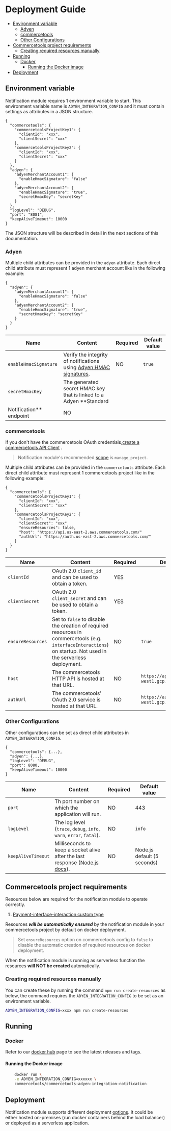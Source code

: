 # Deployment Guide

<!-- START doctoc generated TOC please keep comment here to allow auto update -->
<!-- DON'T EDIT THIS SECTION, INSTEAD RE-RUN doctoc TO UPDATE -->

- [Environment variable](#environment-variable)
  - [Adyen](#adyen)
  - [commercetools](#commercetools)
  - [Other Configurations](#other-configurations)
- [Commercetools project requirements](#commercetools-project-requirements)
  - [Creating required resources manually](#creating-required-resources-manually)
- [Running](#running)
  - [Docker](#docker)
    - [Running the Docker image](#running-the-docker-image)
- [Deployment](#deployment)

<!-- END doctoc generated TOC please keep comment here to allow auto update -->

## Environment variable

Notification module requires 1 environment variable to start. This environment variable name
is `ADYEN_INTEGRATION_CONFIG` and it must contain settings as attributes in a JSON structure.

```
{
  "commercetools": {
    "commercetoolsProjectKey1": {
      "clientId": "xxx",
      "clientSecret": "xxx"
    },
    "commercetoolsProjectKey2": {
      "clientId": "xxx",
      "clientSecret": "xxx"
    }
  },
  "adyen": {
    "adyenMerchantAccount1": {
      "enableHmacSignature": "false"
    },
    "adyenMerchantAccount2": {
      "enableHmacSignature": "true",
      "secretHmacKey": "secretKey"
    }
  },
  "logLevel": "DEBUG",
  "port": "8081",
  "keepAliveTimeout": 10000
}
```

The JSON structure will be described in detail in the next sections of this documentation.

### Adyen

Multiple child attributes can be provided in the `adyen` attribute. Each direct child attribute must represent 1 adyen
merchant account like in the following example:

```
{
  "adyen": {
    "adyenMerchantAccount1": {
      "enableHmacSignature": "false"
    },
    "adyenMerchantAccount2": {
      "enableHmacSignature": "true",
      "secretHmacKey": "secretKey"
    }
  }
}
```

| Name                      | Content                                                                                                                                            | Required | Default value |
| ------------------------- | -------------------------------------------------------------------------------------------------------------------------------------------------- | -------- | ------------- |
| `enableHmacSignature`     | Verify the integrity of notifications using [Adyen HMAC signatures](https://docs.adyen.com/development-resources/webhooks/verify-hmac-signatures). | NO       | `true`        |
| `secretHmacKey`           | The generated secret HMAC key that is linked to a Adyen \*\*Standard                                                                               |
| Notification\*\* endpoint | NO                                                                                                                                                 |          |

### commercetools

If you don't have the commercetools OAuth
credentials,[create a commercetools API Client](https://docs.commercetools.com/getting-started.html#create-an-api-client)
.

> Notification module's recommended [scope](https://docs.commercetools.com/http-api-scopes#manage_projectprojectkey) is `manage_project`.

Multiple child attributes can be provided in the `commercetools` attribute. Each direct child attribute must represent 1 commercetools project like in the following example:

```
{
  "commercetools": {
    "commercetoolsProjectKey1": {
      "clientId": "xxx",
      "clientSecret": "xxx"
    },
    "commercetoolsProjectKey2": {
      "clientId": "xxx",
      "clientSecret": "xxx"
      "ensureResources": false,
      "host": "https://api.us-east-2.aws.commercetools.com/"
      "authUrl": "https://auth.us-east-2.aws.commercetools.com/"
    }
  }
}
```

| Name              | Content                                                                                                                                                         | Required | Default value                                     |
| ----------------- | --------------------------------------------------------------------------------------------------------------------------------------------------------------- | -------- | ------------------------------------------------- |
| `clientId`        | OAuth 2.0 `client_id` and can be used to obtain a token.                                                                                                        | YES      |                                                   |
| `clientSecret`    | OAuth 2.0 `client_secret` and can be used to obtain a token.                                                                                                    | YES      |                                                   |
| `ensureResources` | Set to `false` to disable the creation of required resources in commercetools (e.g. `interfaceInteractions`) on startup. Not used in the serverless deployment. | NO       | `true`                                            |
| `host`            | The commercetools HTTP API is hosted at that URL.                                                                                                               | NO       | `https://api.europe-west1.gcp.commercetools.com`  |
| `authUrl`         | The commercetools’ OAuth 2.0 service is hosted at that URL.                                                                                                     | NO       | `https://auth.europe-west1.gcp.commercetools.com` |

### Other Configurations

Other configurations can be set as direct child attributes in `ADYEN_INTEGRATION_CONFIG`.

```
{
  "commercetools": {...},
  "adyen": {...},
  "logLevel": "DEBUG",
  "port": 8080,
  "keepAliveTimeout": 10000
}
```

| Name               | Content                                                                                                                                                             | Required | Default value               |
| ------------------ | ------------------------------------------------------------------------------------------------------------------------------------------------------------------- | -------- | --------------------------- |
| `port`             | Th port number on which the application will run.                                                                                                                   | NO       | 443                         |
| `logLevel`         | The log level (`trace`, `debug`, `info`, `warn`, `error`, `fatal`).                                                                                                 | NO       | `info`                      |
| `keepAliveTimeout` | Milliseconds to keep a socket alive after the last response ([Node.js docs](https://nodejs.org/dist/latest-v12.x/docs/api/http.html#http_server_keepalivetimeout)). | NO       | Node.js default (5 seconds) |

## Commercetools project requirements

Resources below are required for the notification module to operate correctly.

1. [Payment-interface-interaction custom type](../resources/payment-interface-interaction-type.json)

Resources **_will be automatically ensured_** by the notification module in your commercetools project by default on docker deployment.

> Set `ensureResources` option on commercetools config to `false` to disable the automatic creation of required resources on docker deployment.

When the notification module is running as serverless function the resources **will NOT be created** automatically.

### Creating required resources manually

You can create these by running the command `npm run create-resources` as below, the command requires the `ADYEN_INTEGRATION_CONFIG` to be set as an environment variable.

```bash
ADYEN_INTEGRATION_CONFIG=xxxx npm run create-resources
```

## Running

### Docker

Refer to our [docker hub](https://hub.docker.com/r/commercetools/commercetools-adyen-integration-notification/tags) page
to see the latest releases and tags.

#### Running the Docker image

```bash
    docker run \
    -e ADYEN_INTEGRATION_CONFIG=xxxxxx \
    commercetools/commercetools-adyen-integration-notification
```

## Deployment

Notification module supports different deployment [options](/deployment-examples). It could be either hosted
on-premises (run docker containers behind the load balancer) or deployed as a serverless application.
